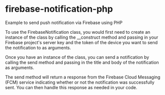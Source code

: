 # firebase-notification-php
Example to send push notification via Firebase using PHP

To use the FirebaseNotification class, you would first need to create an instance of the class by calling the __construct method and passing in your Firebase project's server key and the token of the device you want to send the notification to as arguments.

Once you have an instance of the class, you can send a notification by calling the send method and passing in the title and body of the notification as arguments.

The send method will return a response from the Firebase Cloud Messaging (FCM) service indicating whether or not the notification was successfully sent. You can then handle this response as needed in your code.

